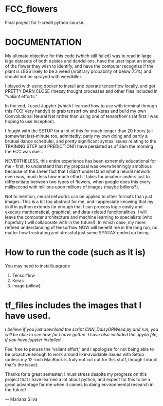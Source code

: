 # FCC_flowers
Final project for 1-credit python course.

# DOCUMENTATION
My ultimate objective for this code (which still failed) was to read in large iage datasets of both daisies and dandelions, have the user input an image of the flower they wish to identify, and have the computer recognize if the plant is LESS likely to be a weed (arbitrary probability of below 75%) and should not be sprayed with weedkiller.

I played with using docker to install and operate tensorflow locally, and got PRETTY DARN CLOSE (messy thought processes and other files included in "valiant efforts."

In the end, I used Jupyter (which I learned how to use with terminal through this FCC! Very handy!) to grab tensorflow and keras and build my own Convolutional Neural Net rather than using one of tensorflow's (at first I was hoping to use Inception).

I fought with the SETUP for a lot of this for much longer than 20 hours (all somewhat last-minute too, admittedly; patly my own doing and partly a brutual dance schedule), and pretty significant syntax issues relating to the TRAINING STEP and PREDICTION() have persisted as of 2am the morning the FCC was due...

NEVERTHELESS, this entire experience has been extremely educational for me - first, to understand that my proposal was overwhelmingly ambitious because of the sheer fact that I didn't understand what a neural network even was, much less how much effort it takes for amateur coders just to differentiate between two types of flowers, when google does this every millisecond with millions upon  millions of images (maybe billions?). 

Not to mention, neural networks can be applied to other formats than just images. This is a bit too abstract for me, and I appreciate knowing that my skill in python extends far enough that I can process logic easily and execute mathematical, graphical, and data-related funcitonalities. I will leave the computer architecture and machine learning to specialists (who hopefully I will collaborate with in the future!). In which case, my more refined understanding of tensorflow NOW will benefit me in the long run, no matter how frustrating and stressful just some SYNTAX ended up being.

# How to run the code (such as it is)
You may need to install/upgrade
1. Tensorflow
2. Keras
3. image (pillow)

# tf_files includes the images that I have used.
*I believe if you just download the script CNN_DaisyORWeed.py and run, you will be able to see how far I have gotten. I have also included the .ipynb file, if you have jupyter installed.*

Feel free to peruse the 'valiant effort,' and I apologize for not being able to be proactive enough to work around like-avoidable issues with Setup (unless my 12-inch MacBook is truly not cut out for this stuff, though I doubt that's the issue).

Thanks for a great semester; I must stress despite my progress on this project that I have learned a lot about python, and expect for this to be a great advantage for me when it comes to doing environmental research in the future!

-- Mariana Silva
